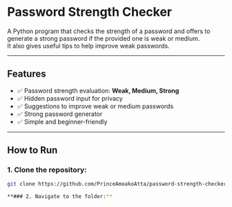 # Password Strength Checker

A Python program that checks the strength of a password and offers to generate a strong password if the provided one is weak or medium.  
It also gives useful tips to help improve weak passwords.

---

## Features
- ✅ Password strength evaluation: **Weak, Medium, Strong**
- ✅ Hidden password input for privacy
- ✅ Suggestions to improve weak or medium passwords
- ✅ Strong password generator
- ✅ Simple and beginner-friendly

---

## How to Run

### 1. Clone the repository:
```bash
git clone https://github.com/PrinceAmoakoAtta/password-strength-checker.git

**### 2. Navigate to the folder:**
